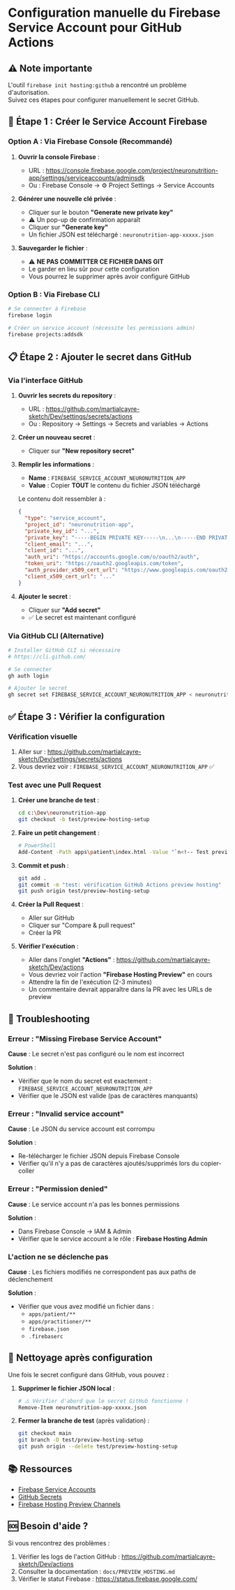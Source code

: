 # Configuration manuelle du Firebase Service Account pour GitHub Actions

## ⚠️ Note importante

L'outil `firebase init hosting:github` a rencontré un problème d'autorisation.  
Suivez ces étapes pour configurer manuellement le secret GitHub.

## 🔑 Étape 1 : Créer le Service Account Firebase

### Option A : Via Firebase Console (Recommandé)

1. **Ouvrir la console Firebase** :
   - URL : <https://console.firebase.google.com/project/neuronutrition-app/settings/serviceaccounts/adminsdk>
   - Ou : Firebase Console → ⚙️ Project Settings → Service Accounts

2. **Générer une nouvelle clé privée** :
   - Cliquer sur le bouton **"Generate new private key"**
   - ⚠️ Un pop-up de confirmation apparaît
   - Cliquer sur **"Generate key"**
   - Un fichier JSON est téléchargé : `neuronutrition-app-xxxxx.json`

3. **Sauvegarder le fichier** :
   - ⚠️ **NE PAS COMMITTER CE FICHIER DANS GIT**
   - Le garder en lieu sûr pour cette configuration
   - Vous pourrez le supprimer après avoir configuré GitHub

### Option B : Via Firebase CLI

```bash
# Se connecter à Firebase
firebase login

# Créer un service account (nécessite les permissions admin)
firebase projects:addsdk
```

## 📋 Étape 2 : Ajouter le secret dans GitHub

### Via l'interface GitHub

1. **Ouvrir les secrets du repository** :
   - URL : <https://github.com/martialcayre-sketch/Dev/settings/secrets/actions>
   - Ou : Repository → Settings → Secrets and variables → Actions

2. **Créer un nouveau secret** :
   - Cliquer sur **"New repository secret"**

3. **Remplir les informations** :
   - **Name** : `FIREBASE_SERVICE_ACCOUNT_NEURONUTRITION_APP`
   - **Value** : Copier **TOUT** le contenu du fichier JSON téléchargé
   
   Le contenu doit ressembler à :
   ```json
   {
     "type": "service_account",
     "project_id": "neuronutrition-app",
     "private_key_id": "...",
     "private_key": "-----BEGIN PRIVATE KEY-----\n...\n-----END PRIVATE KEY-----\n",
     "client_email": "...",
     "client_id": "...",
     "auth_uri": "https://accounts.google.com/o/oauth2/auth",
     "token_uri": "https://oauth2.googleapis.com/token",
     "auth_provider_x509_cert_url": "https://www.googleapis.com/oauth2/v1/certs",
     "client_x509_cert_url": "..."
   }
   ```

4. **Ajouter le secret** :
   - Cliquer sur **"Add secret"**
   - ✅ Le secret est maintenant configuré

### Via GitHub CLI (Alternative)

```bash
# Installer GitHub CLI si nécessaire
# https://cli.github.com/

# Se connecter
gh auth login

# Ajouter le secret
gh secret set FIREBASE_SERVICE_ACCOUNT_NEURONUTRITION_APP < neuronutrition-app-xxxxx.json
```

## ✅ Étape 3 : Vérifier la configuration

### Vérification visuelle

1. Aller sur : <https://github.com/martialcayre-sketch/Dev/settings/secrets/actions>
2. Vous devriez voir : `FIREBASE_SERVICE_ACCOUNT_NEURONUTRITION_APP` ✅

### Test avec une Pull Request

1. **Créer une branche de test** :
   ```bash
   cd c:\Dev\neuronutrition-app
   git checkout -b test/preview-hosting-setup
   ```

2. **Faire un petit changement** :
   ```bash
   # PowerShell
   Add-Content -Path apps\patient\index.html -Value "`n<!-- Test preview hosting -->"
   ```

3. **Commit et push** :
   ```bash
   git add .
   git commit -m "test: vérification GitHub Actions preview hosting"
   git push origin test/preview-hosting-setup
   ```

4. **Créer la Pull Request** :
   - Aller sur GitHub
   - Cliquer sur "Compare & pull request"
   - Créer la PR

5. **Vérifier l'exécution** :
   - Aller dans l'onglet **"Actions"** : <https://github.com/martialcayre-sketch/Dev/actions>
   - Vous devriez voir l'action **"Firebase Hosting Preview"** en cours
   - Attendre la fin de l'exécution (2-3 minutes)
   - Un commentaire devrait apparaître dans la PR avec les URLs de preview

## 🐛 Troubleshooting

### Erreur : "Missing Firebase Service Account"

**Cause** : Le secret n'est pas configuré ou le nom est incorrect

**Solution** :
- Vérifier que le nom du secret est exactement : `FIREBASE_SERVICE_ACCOUNT_NEURONUTRITION_APP`
- Vérifier que le JSON est valide (pas de caractères manquants)

### Erreur : "Invalid service account"

**Cause** : Le JSON du service account est corrompu

**Solution** :
- Re-télécharger le fichier JSON depuis Firebase Console
- Vérifier qu'il n'y a pas de caractères ajoutés/supprimés lors du copier-coller

### Erreur : "Permission denied"

**Cause** : Le service account n'a pas les bonnes permissions

**Solution** :
- Dans Firebase Console → IAM & Admin
- Vérifier que le service account a le rôle : **Firebase Hosting Admin**

### L'action ne se déclenche pas

**Cause** : Les fichiers modifiés ne correspondent pas aux paths de déclenchement

**Solution** :
- Vérifier que vous avez modifié un fichier dans :
  - `apps/patient/**`
  - `apps/practitioner/**`
  - `firebase.json`
  - `.firebaserc`

## 🧹 Nettoyage après configuration

Une fois le secret configuré dans GitHub, vous pouvez :

1. **Supprimer le fichier JSON local** :
   ```bash
   # ⚠️ Vérifier d'abord que le secret GitHub fonctionne !
   Remove-Item neuronutrition-app-xxxxx.json
   ```

2. **Fermer la branche de test** (après validation) :
   ```bash
   git checkout main
   git branch -D test/preview-hosting-setup
   git push origin --delete test/preview-hosting-setup
   ```

## 📚 Ressources

- [Firebase Service Accounts](https://firebase.google.com/docs/admin/setup#initialize-sdk)
- [GitHub Secrets](https://docs.github.com/en/actions/security-guides/encrypted-secrets)
- [Firebase Hosting Preview Channels](https://firebase.google.com/docs/hosting/test-preview-deploy)

## 🆘 Besoin d'aide ?

Si vous rencontrez des problèmes :
1. Vérifier les logs de l'action GitHub : <https://github.com/martialcayre-sketch/Dev/actions>
2. Consulter la documentation : `docs/PREVIEW_HOSTING.md`
3. Vérifier le statut Firebase : <https://status.firebase.google.com/>
